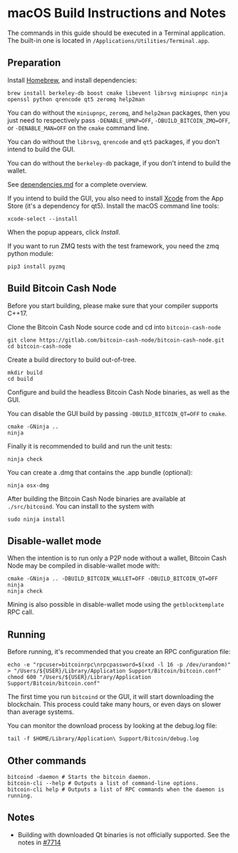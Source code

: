 macOS Build Instructions and Notes
====================================

The commands in this guide should be executed in a Terminal application.
The built-in one is located in `/Applications/Utilities/Terminal.app`.

Preparation
-----------

Install [Homebrew](https://brew.sh), and install dependencies:

```
brew install berkeley-db boost cmake libevent librsvg miniupnpc ninja openssl python qrencode qt5 zeromq help2man
```

You can do without the `miniupnpc`, `zeromq`, and `help2man` packages, then you
just need to respectively pass `-DENABLE_UPNP=OFF`, `-DBUILD_BITCOIN_ZMQ=OFF`,
or `-DENABLE_MAN=OFF` on the `cmake` command line.

You can do without the `librsvg`, `qrencode` and `qt5` packages, if you don't
intend to build the GUI.

You can do without the `berkeley-db` package, if you don't intend to build
the wallet.

See [dependencies.md](dependencies.md) for a complete overview.

If you intend to build the GUI, you also need to install
[Xcode](https://apps.apple.com/us/app/xcode/id497799835) from the App
Store (it's a dependency for qt5). Install the macOS command line tools:

```
xcode-select --install
```

When the popup appears, click *Install*.

If you want to run ZMQ tests with the test framework, you need the zmq python module:

```
pip3 install pyzmq
```

Build Bitcoin Cash Node
------------------------

Before you start building, please make sure that your compiler supports C++17.

Clone the Bitcoin Cash Node source code and cd into `bitcoin-cash-node`

```
git clone https://gitlab.com/bitcoin-cash-node/bitcoin-cash-node.git
cd bitcoin-cash-node
```

Create a build directory to build out-of-tree.

```
mkdir build
cd build
```

Configure and build the headless Bitcoin Cash Node binaries, as well as the GUI.

You can disable the GUI build by passing `-DBUILD_BITCOIN_QT=OFF` to `cmake`.

```
cmake -GNinja ..
ninja
```

Finally it is recommended to build and run the unit tests:

```
ninja check
```

You can create a .dmg that contains the .app bundle (optional):

```
ninja osx-dmg
```

After building the Bitcoin Cash Node binaries are available
at `./src/bitcoind`. You can install to the system with

```
sudo ninja install
```

Disable-wallet mode
--------------------

When the intention is to run only a P2P node without a wallet, Bitcoin Cash Node
may be compiled in disable-wallet mode with:

```
cmake -GNinja .. -DBUILD_BITCOIN_WALLET=OFF -DBUILD_BITCOIN_QT=OFF
ninja
ninja check
```

Mining is also possible in disable-wallet mode using the `getblocktemplate` RPC call.

Running
-------

Before running, it's recommended that you create an RPC configuration file:

```
echo -e "rpcuser=bitcoinrpc\nrpcpassword=$(xxd -l 16 -p /dev/urandom)" > "/Users/${USER}/Library/Application Support/Bitcoin/bitcoin.conf"
chmod 600 "/Users/${USER}/Library/Application Support/Bitcoin/bitcoin.conf"
```

The first time you run `bitcoind` or the GUI, it will start downloading the blockchain.
This process could take many hours, or even days on slower than average systems.

You can monitor the download process by looking at the debug.log file:

```
tail -f $HOME/Library/Application\ Support/Bitcoin/debug.log
```

Other commands
--------------

```
bitcoind -daemon # Starts the bitcoin daemon.
bitcoin-cli --help # Outputs a list of command-line options.
bitcoin-cli help # Outputs a list of RPC commands when the daemon is running.
```

Notes
-----

* Building with downloaded Qt binaries is not officially supported. See the
  notes in [#7714](https://github.com/bitcoin/bitcoin/issues/7714)
